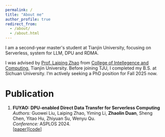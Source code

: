 ```yaml
---
permalink: /
title: "About me"
author_profile: true
redirect_from: 
  - /about/
  - /about.html
---
```

I am a second-year master's student at Tianjin University, focusing on Serverless, system for LLM, DPU and RDMA.

I was advised by [Prof. Laiping Zhao](http://www.clouduv.cn) from [College of Intellegence and Computing](http://cic.tju.edu.cn), Tianjin University. Before joining TJU, I completed my B.S. at Sichuan University. I‘m actively seeking a PhD position for Fall 2025 now.

# Publication
1. **FUYAO: DPU-enabled Direct Data Transfer for Serverless Computing**  
   *Authors:* Guowei Liu, Laiping Zhao, Yiming Li, **Zhaolin Duan**, Sheng Chen, Yitao Hu, Zhiyuan Su, Wenyu Qu.<br>
   *Conference:* ASPLOS 2024.  
   [[paper](https://dl.acm.org/doi/abs/10.1145/3620666.3651327)][[code](https://github.com/guoweiu/Fuyao)]
